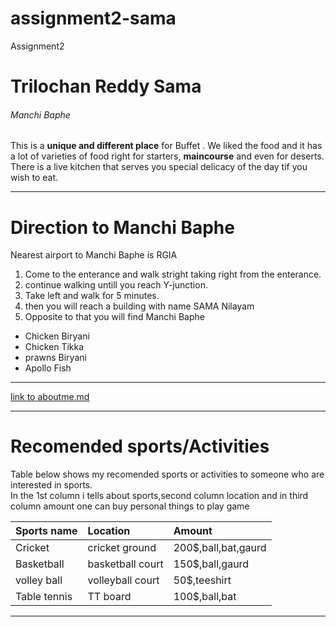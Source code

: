 # assignment2-sama
Assignment2
# Trilochan Reddy Sama
###### Manchi Baphe
This is a **unique and different place** for Buffet . We liked the food and it has a lot of varieties of food right for starters,  **maincourse** and even for deserts. There is a live kitchen that serves you special delicacy of the day tif you wish to eat.

---
# Direction to Manchi Baphe

Nearest airport to Manchi Baphe is RGIA
1. Come to the enterance and walk stright taking right from the enterance.
2. continue walking untill you reach Y-junction.
3. Take left and walk for 5 minutes.
4. then you will reach a building with name SAMA Nilayam
5. Opposite to that you will find Manchi Baphe

* Chicken Biryani
* Chicken Tikka
* prawns Biryani
* Apollo Fish
---

[link to aboutme.md](https://github.com/Trilochan-Reddy/assignment2-sama/blob/main/AboutMe.md)

---
# Recomended sports/Activities
Table below shows my recomended sports or activities to someone who are interested in sports.<br>In the 1st column i tells about sports,second column location and in third column amount one can buy personal things to play game

| Sports name | Location | Amount |
|:---         |:---      |:---    |
| Cricket      | cricket ground | 200$,ball,bat,gaurd |
| Basketball | basketball court | 150$,ball,gaurd |
| volley ball | volleyball court | 50$,teeshirt |
| Table tennis | TT board | 100$,ball,bat |
---
